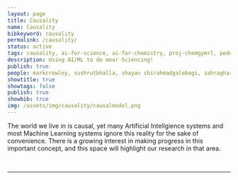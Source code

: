 ```yaml
---
layout: page
title: Causality
name: Causality
bibkeyword: causality
permalink: /causality/
status: active
tags: causality, ai-for-science, ai-for-chemistry, proj-chemgymrl, pedestrian-detection, autonomous-driving,  markcrowley, sushrutbhalla, shayanshirahmadgalebagi, zahragharaee, oliverschulte
description: Using AI/ML to do moar Sciencing!
publish: true
people: markcrowley, sushrutbhalla, shayan shirahmadgalebagi, zahragharaee, oliverschulte
showtitle: true
showtags: false
publish: true
showbib: true
img: /assets/img/causality/causalmodel.png
---
```


The world we live in is causal, yet many Artificial Intellgience systems and most Machine Learning systems ignore this reality for the sake of convenience. There is a growing interest in making progress in this important concept, and this space will highlight our research in that area.

<br>

<hr>

<br>
